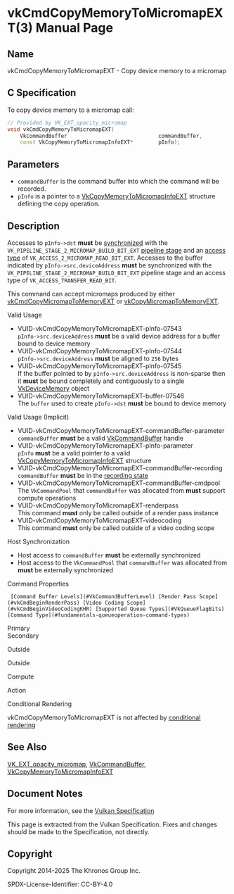 # vkCmdCopyMemoryToMicromapEXT(3) Manual Page

## Name

vkCmdCopyMemoryToMicromapEXT - Copy device memory to a micromap



## [](#_c_specification)C Specification

To copy device memory to a micromap call:

```c++
// Provided by VK_EXT_opacity_micromap
void vkCmdCopyMemoryToMicromapEXT(
    VkCommandBuffer                             commandBuffer,
    const VkCopyMemoryToMicromapInfoEXT*        pInfo);
```

## [](#_parameters)Parameters

- `commandBuffer` is the command buffer into which the command will be recorded.
- `pInfo` is a pointer to a [VkCopyMemoryToMicromapInfoEXT](https://registry.khronos.org/vulkan/specs/latest/man/html/VkCopyMemoryToMicromapInfoEXT.html) structure defining the copy operation.

## [](#_description)Description

Accesses to `pInfo->dst` **must** be [synchronized](https://registry.khronos.org/vulkan/specs/latest/html/vkspec.html#synchronization-dependencies) with the `VK_PIPELINE_STAGE_2_MICROMAP_BUILD_BIT_EXT` [pipeline stage](https://registry.khronos.org/vulkan/specs/latest/html/vkspec.html#synchronization-pipeline-stages) and an [access type](https://registry.khronos.org/vulkan/specs/latest/html/vkspec.html#synchronization-access-types) of `VK_ACCESS_2_MICROMAP_READ_BIT_EXT`. Accesses to the buffer indicated by `pInfo->src.deviceAddress` **must** be synchronized with the `VK_PIPELINE_STAGE_2_MICROMAP_BUILD_BIT_EXT` pipeline stage and an access type of `VK_ACCESS_TRANSFER_READ_BIT`.

This command can accept micromaps produced by either [vkCmdCopyMicromapToMemoryEXT](https://registry.khronos.org/vulkan/specs/latest/man/html/vkCmdCopyMicromapToMemoryEXT.html) or [vkCopyMicromapToMemoryEXT](https://registry.khronos.org/vulkan/specs/latest/man/html/vkCopyMicromapToMemoryEXT.html).

Valid Usage

- [](#VUID-vkCmdCopyMemoryToMicromapEXT-pInfo-07543)VUID-vkCmdCopyMemoryToMicromapEXT-pInfo-07543  
  `pInfo->src.deviceAddress` **must** be a valid device address for a buffer bound to device memory
- [](#VUID-vkCmdCopyMemoryToMicromapEXT-pInfo-07544)VUID-vkCmdCopyMemoryToMicromapEXT-pInfo-07544  
  `pInfo->src.deviceAddress` **must** be aligned to `256` bytes
- [](#VUID-vkCmdCopyMemoryToMicromapEXT-pInfo-07545)VUID-vkCmdCopyMemoryToMicromapEXT-pInfo-07545  
  If the buffer pointed to by `pInfo->src.deviceAddress` is non-sparse then it **must** be bound completely and contiguously to a single [VkDeviceMemory](https://registry.khronos.org/vulkan/specs/latest/man/html/VkDeviceMemory.html) object
- [](#VUID-vkCmdCopyMemoryToMicromapEXT-buffer-07546)VUID-vkCmdCopyMemoryToMicromapEXT-buffer-07546  
  The `buffer` used to create `pInfo->dst` **must** be bound to device memory

Valid Usage (Implicit)

- [](#VUID-vkCmdCopyMemoryToMicromapEXT-commandBuffer-parameter)VUID-vkCmdCopyMemoryToMicromapEXT-commandBuffer-parameter  
  `commandBuffer` **must** be a valid [VkCommandBuffer](https://registry.khronos.org/vulkan/specs/latest/man/html/VkCommandBuffer.html) handle
- [](#VUID-vkCmdCopyMemoryToMicromapEXT-pInfo-parameter)VUID-vkCmdCopyMemoryToMicromapEXT-pInfo-parameter  
  `pInfo` **must** be a valid pointer to a valid [VkCopyMemoryToMicromapInfoEXT](https://registry.khronos.org/vulkan/specs/latest/man/html/VkCopyMemoryToMicromapInfoEXT.html) structure
- [](#VUID-vkCmdCopyMemoryToMicromapEXT-commandBuffer-recording)VUID-vkCmdCopyMemoryToMicromapEXT-commandBuffer-recording  
  `commandBuffer` **must** be in the [recording state](#commandbuffers-lifecycle)
- [](#VUID-vkCmdCopyMemoryToMicromapEXT-commandBuffer-cmdpool)VUID-vkCmdCopyMemoryToMicromapEXT-commandBuffer-cmdpool  
  The `VkCommandPool` that `commandBuffer` was allocated from **must** support compute operations
- [](#VUID-vkCmdCopyMemoryToMicromapEXT-renderpass)VUID-vkCmdCopyMemoryToMicromapEXT-renderpass  
  This command **must** only be called outside of a render pass instance
- [](#VUID-vkCmdCopyMemoryToMicromapEXT-videocoding)VUID-vkCmdCopyMemoryToMicromapEXT-videocoding  
  This command **must** only be called outside of a video coding scope

Host Synchronization

- Host access to `commandBuffer` **must** be externally synchronized
- Host access to the `VkCommandPool` that `commandBuffer` was allocated from **must** be externally synchronized

Command Properties

     [Command Buffer Levels](#VkCommandBufferLevel) [Render Pass Scope](#vkCmdBeginRenderPass) [Video Coding Scope](#vkCmdBeginVideoCodingKHR) [Supported Queue Types](#VkQueueFlagBits) [Command Type](#fundamentals-queueoperation-command-types)

Primary  
Secondary

Outside

Outside

Compute

Action

Conditional Rendering

vkCmdCopyMemoryToMicromapEXT is not affected by [conditional rendering](#drawing-conditional-rendering)

## [](#_see_also)See Also

[VK\_EXT\_opacity\_micromap](https://registry.khronos.org/vulkan/specs/latest/man/html/VK_EXT_opacity_micromap.html), [VkCommandBuffer](https://registry.khronos.org/vulkan/specs/latest/man/html/VkCommandBuffer.html), [VkCopyMemoryToMicromapInfoEXT](https://registry.khronos.org/vulkan/specs/latest/man/html/VkCopyMemoryToMicromapInfoEXT.html)

## [](#_document_notes)Document Notes

For more information, see the [Vulkan Specification](https://registry.khronos.org/vulkan/specs/latest/html/vkspec.html#vkCmdCopyMemoryToMicromapEXT)

This page is extracted from the Vulkan Specification. Fixes and changes should be made to the Specification, not directly.

## [](#_copyright)Copyright

Copyright 2014-2025 The Khronos Group Inc.

SPDX-License-Identifier: CC-BY-4.0